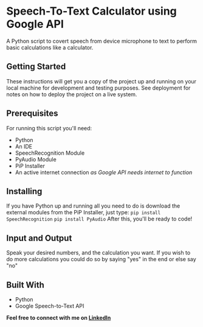 # Speech-To-Text Calculator using Google API

A Python script to covert speech from device microphone to text to perform basic calculations
like a calculator.

## Getting Started

These instructions will get you a copy of the project up and running on your local machine for development and testing purposes. See deployment for notes on how to deploy the project on a live system.

## Prerequisites

For running this script you'll need:
* Python
* An IDE
* SpeechRecognition Module
* PyAudio Module
* PiP Installer
* An active internet connection *as Google API needs internet to function*

## Installing

If you have Python up and running all you need to do is download the external modules from the PiP Installer, just type:
```pip install SpeechRecognition```
```pip install PyAudio```
After this, you'll be ready to code!

## Input and Output

Speak your desired numbers, and the calculation you want. If you wish to do more calculations you could do so by saying "yes" in the end or else say "no"

## Built With 

* Python
* Google Speech-to-Text API 

**Feel free to connect with me on [LinkedIn](https://www.linkedin.com/in/kg1510/)**
